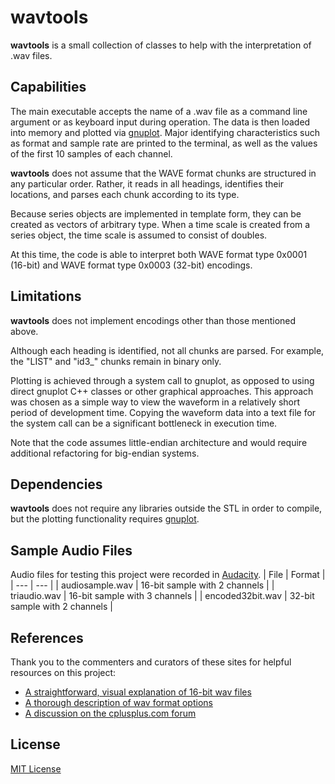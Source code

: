 # wavtools
**wavtools** is a small collection of classes to help with the interpretation of .wav files.

## Capabilities
The main executable accepts the name of a .wav file as a command line argument or as keyboard input during operation. The data is then loaded into memory and plotted via [gnuplot](http://www.gnuplot.info/). Major identifying characteristics such as format and sample rate are printed to the terminal, as well as the values of the first 10 samples of each channel. 

**wavtools** does not assume that the WAVE format chunks are structured in any particular order. Rather, it reads in all headings, identifies their locations, and parses each chunk according to its type.

Because series objects are implemented in template form, they can be created as vectors of arbitrary type. When a time scale is created from a series object, the time scale is assumed to consist of doubles.

At this time, the code is able to interpret both WAVE format type 0x0001 (16-bit) and WAVE format type 0x0003 (32-bit) encodings.

## Limitations
**wavtools** does not implement encodings other than those mentioned above.

Although each heading is identified, not all chunks are parsed. For example, the "LIST" and "id3_" chunks remain in binary only.

Plotting is achieved through a system call to gnuplot, as opposed to using direct gnuplot C++ classes or other graphical approaches. This approach was chosen as a simple way to view the waveform in a relatively short period of development time. Copying the waveform data into a text file for the system call can be a significant bottleneck in execution time.

Note that the code assumes little-endian architecture and would require additional refactoring for big-endian systems.

## Dependencies
**wavtools** does not require any libraries outside the STL in order to compile, but the plotting functionality requires [gnuplot](http://www.gnuplot.info/).

## Sample Audio Files
Audio files for testing this project were recorded in [Audacity](http://www.audacityteam.org/home/).
| File | Format |
| --- | --- |
| audiosample.wav | 16-bit sample with 2 channels |
| triaudio.wav | 16-bit sample with 3 channels |
| encoded32bit.wav | 32-bit sample with 2 channels |


## References
Thank you to the commenters and curators of these sites for helpful resources on this project:
- [A straightforward, visual explanation of 16-bit wav files](http://soundfile.sapp.org/doc/WaveFormat/)
- [A thorough description of wav format options](http://www-mmsp.ece.mcgill.ca/Documents/AudioFormats/WAVE/WAVE.html)
- [A discussion on the cplusplus.com forum](http://www.cplusplus.com/forum/general/205408/)

## License
[MIT License](https://choosealicense.com/licenses/mit/)
